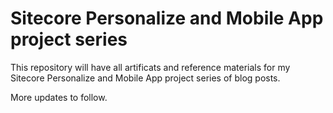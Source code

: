 # Sitecore Personalize and Mobile App project series
This repository will have all artificats and reference materials for my Sitecore Personalize and Mobile App project series of blog posts.

More updates to follow.
